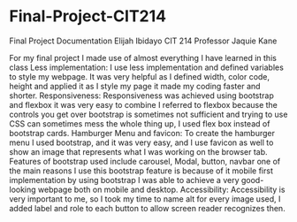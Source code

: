 # Final-Project-CIT214
Final Project Documentation
Elijah Ibidayo
CIT 214
Professor Jaquie Kane

For my final project I made use of almost everything I have learned in this class 
Less implementation: I use less implementation and defined variables to style my webpage. It was very helpful as I defined width, color code, height and applied it as I style my page it made my coding faster and shorter. 
Responsiveness: Responsiveness was achieved using bootstrap and flexbox it was very easy to combine I referred to flexbox because the controls you get over bootstrap is sometimes not sufficient and trying to use CSS can sometimes mess the whole thing up, I used flex box instead of bootstrap cards.
Hamburger Menu and favicon: To create the hamburger menu I used bootstrap, and it was very easy, and I use favicon as well to show an image that represents what I was working on the browser tab.
Features of bootstrap used include carousel, Modal, button, navbar one of the main reasons I use this bootstrap feature is because of it mobile first implementation by using bootstrap I was able to achieve a very good-looking webpage both on mobile and desktop. 
Accessibility: Accessibility is very important to me, so I took my time to name alt for every image used, I added label and role to each button to allow screen reader recognizes then. 

